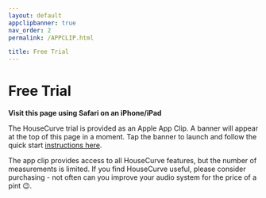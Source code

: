 ```yaml
---
layout: default
appclipbanner: true
nav_order: 2
permalink: /APPCLIP.html

title: Free Trial
---
```


# Free Trial

 **Visit this page using Safari on an iPhone/iPad**
 
The HouseCurve trial is provided as an Apple App Clip.  A banner will appear at the top of this page in a moment.  Tap the banner to launch and follow the quick start [instructions here](HELP.md).

The app clip provides access to all HouseCurve features, but the number of measurements is limited.  If you find HouseCurve useful, please consider purchasing - not often can you improve your audio system for the price of a pint 😉.


